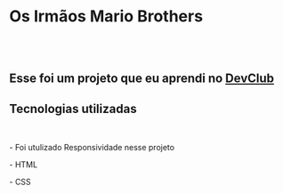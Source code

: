 <h1>Os Irmãos Mario Brothers</h1>
<br>
<br>
<h2>Esse foi um projeto que eu aprendi no <a href="https://rodolfomori.com.br/devclub">DevClub</a></h2>

<h2>Tecnologias utilizadas</h2>
<br>
  <p>- Foi utulizado Responsividade nesse projeto</p>
  <P>- HTML</P>
  <P>- CSS</P>

